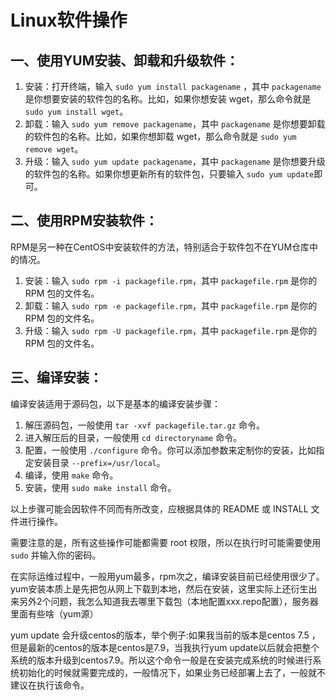 # Linux软件操作

## 一、使用YUM安装、卸载和升级软件：

1. 安装：打开终端，输入 `sudo yum install packagename` ，其中 `packagename` 是你想要安装的软件包的名称。比如，如果你想安装 wget，那么命令就是 `sudo yum install wget`。
2. 卸载：输入 `sudo yum remove packagename`，其中 `packagename` 是你想要卸载的软件包的名称。比如，如果你想卸载 wget，那么命令就是 `sudo yum remove wget`。
3. 升级：输入 `sudo yum update packagename`，其中 `packagename` 是你想要升级的软件包的名称。如果你想更新所有的软件包，只要输入 `sudo yum update`即可。

## 二、使用RPM安装软件：

RPM是另一种在CentOS中安装软件的方法，特别适合于软件包不在YUM仓库中的情况。

1. 安装：输入 `sudo rpm -i packagefile.rpm`，其中 `packagefile.rpm` 是你的 RPM 包的文件名。
2. 卸载：输入 `sudo rpm -e packagefile.rpm`，其中 `packagefile.rpm` 是你的 RPM 包的文件名。
3. 升级：输入 `sudo rpm -U packagefile.rpm`，其中 `packagefile.rpm` 是你的 RPM 包的文件名。

## 三、编译安装：

编译安装适用于源码包，以下是基本的编译安装步骤：

1. 解压源码包，一般使用 `tar -xvf packagefile.tar.gz` 命令。
2. 进入解压后的目录，一般使用 `cd directoryname` 命令。
3. 配置，一般使用 `./configure` 命令。你可以添加参数来定制你的安装，比如指定安装目录 `--prefix=/usr/local`。
4. 编译，使用 `make` 命令。
5. 安装，使用 `sudo make install` 命令。

以上步骤可能会因软件不同而有所改变，应根据具体的 README 或 INSTALL 文件进行操作。

需要注意的是，所有这些操作可能都需要 root 权限，所以在执行时可能需要使用 `sudo` 并输入你的密码。



在实际运维过程中，一般用yum最多，rpm次之，编译安装目前已经使用很少了。yum安装本质上是先把包从网上下载到本地，然后在安装，这里实际上还衍生出来另外2个问题，我怎么知道我去哪里下载包（本地配置xxx.repo配置），服务器里面有些啥（yum源）

yum update 会升级centos的版本，举个例子:如果我当前的版本是centos 7.5 ，但是最新的centos的版本是centos是7.9，当我执行yum update以后就会把整个系统的版本升级到centos7.9。所以这个命令一般是在安装完成系统的时候进行系统初始化的时候就需要完成的，一般情况下，如果业务已经部署上去了，一般就不建议在执行该命令。